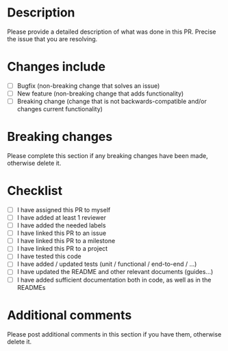 # Description

Please provide a detailed description of what was done in this PR.
Precise the issue that you are resolving.

# Changes include

- [ ] Bugfix (non-breaking change that solves an issue)
- [ ] New feature (non-breaking change that adds functionality)
- [ ] Breaking change (change that is not backwards-compatible and/or changes current functionality)

# Breaking changes

Please complete this section if any breaking changes have been made, otherwise delete it.

# Checklist

- [ ] I have assigned this PR to myself
- [ ] I have added at least 1 reviewer
- [ ] I have added the needed labels
- [ ] I have linked this PR to an issue
- [ ] I have linked this PR to a milestone
- [ ] I have linked this PR to a project
- [ ] I have tested this code
- [ ] I have added / updated tests (unit / functional / end-to-end / ...)
- [ ] I have updated the README and other relevant documents (guides...)
- [ ] I have added sufficient documentation both in code, as well as in the READMEs

# Additional comments

Please post additional comments in this section if you have them, otherwise delete it.